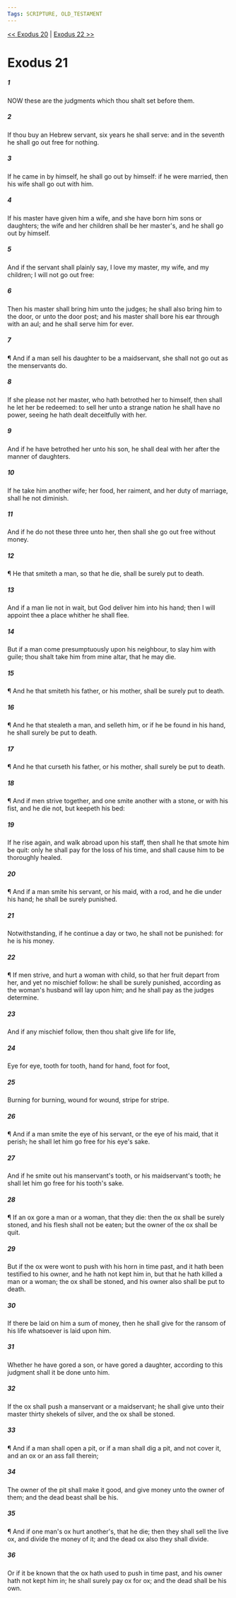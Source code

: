 ```yaml
---
Tags: SCRIPTURE, OLD_TESTAMENT
---
```


[<< Exodus 20](OLD_TESTAMENT/02_Exodus/Exodus_20.md) | [Exodus 22 >>](OLD_TESTAMENT/02_Exodus/Exodus_22.md)

# Exodus 21

##### 1

NOW these are the judgments which thou shalt set before them.

##### 2

If thou buy an Hebrew servant, six years he shall serve: and in the seventh he shall go out free for nothing.

##### 3

If he came in by himself, he shall go out by himself: if he were married, then his wife shall go out with him.

##### 4

If his master have given him a wife, and she have born him sons or daughters; the wife and her children shall be her master's, and he shall go out by himself.

##### 5

And if the servant shall plainly say, I love my master, my wife, and my children; I will not go out free:

##### 6

Then his master shall bring him unto the judges; he shall also bring him to the door, or unto the door post; and his master shall bore his ear through with an aul; and he shall serve him for ever.

##### 7

¶ And if a man sell his daughter to be a maidservant, she shall not go out as the menservants do.

##### 8

If she please not her master, who hath betrothed her to himself, then shall he let her be redeemed: to sell her unto a strange nation he shall have no power, seeing he hath dealt deceitfully with her.

##### 9

And if he have betrothed her unto his son, he shall deal with her after the manner of daughters.

##### 10

If he take him another wife; her food, her raiment, and her duty of marriage, shall he not diminish.

##### 11

And if he do not these three unto her, then shall she go out free without money.

##### 12

¶ He that smiteth a man, so that he die, shall be surely put to death.

##### 13

And if a man lie not in wait, but God deliver him into his hand; then I will appoint thee a place whither he shall flee.

##### 14

But if a man come presumptuously upon his neighbour, to slay him with guile; thou shalt take him from mine altar, that he may die.

##### 15

¶ And he that smiteth his father, or his mother, shall be surely put to death.

##### 16

¶ And he that stealeth a man, and selleth him, or if he be found in his hand, he shall surely be put to death.

##### 17

¶ And he that curseth his father, or his mother, shall surely be put to death.

##### 18

¶ And if men strive together, and one smite another with a stone, or with his fist, and he die not, but keepeth his bed:

##### 19

If he rise again, and walk abroad upon his staff, then shall he that smote him be quit: only he shall pay for the loss of his time, and shall cause him to be thoroughly healed.

##### 20

¶ And if a man smite his servant, or his maid, with a rod, and he die under his hand; he shall be surely punished.

##### 21

Notwithstanding, if he continue a day or two, he shall not be punished: for he is his money.

##### 22

¶ If men strive, and hurt a woman with child, so that her fruit depart from her, and yet no mischief follow: he shall be surely punished, according as the woman's husband will lay upon him; and he shall pay as the judges determine.

##### 23

And if any mischief follow, then thou shalt give life for life,

##### 24

Eye for eye, tooth for tooth, hand for hand, foot for foot,

##### 25

Burning for burning, wound for wound, stripe for stripe.

##### 26

¶ And if a man smite the eye of his servant, or the eye of his maid, that it perish; he shall let him go free for his eye's sake.

##### 27

And if he smite out his manservant's tooth, or his maidservant's tooth; he shall let him go free for his tooth's sake.

##### 28

¶ If an ox gore a man or a woman, that they die: then the ox shall be surely stoned, and his flesh shall not be eaten; but the owner of the ox shall be quit.

##### 29

But if the ox were wont to push with his horn in time past, and it hath been testified to his owner, and he hath not kept him in, but that he hath killed a man or a woman; the ox shall be stoned, and his owner also shall be put to death.

##### 30

If there be laid on him a sum of money, then he shall give for the ransom of his life whatsoever is laid upon him.

##### 31

Whether he have gored a son, or have gored a daughter, according to this judgment shall it be done unto him.

##### 32

If the ox shall push a manservant or a maidservant; he shall give unto their master thirty shekels of silver, and the ox shall be stoned.

##### 33

¶ And if a man shall open a pit, or if a man shall dig a pit, and not cover it, and an ox or an ass fall therein;

##### 34

The owner of the pit shall make it good, and give money unto the owner of them; and the dead beast shall be his.

##### 35

¶ And if one man's ox hurt another's, that he die; then they shall sell the live ox, and divide the money of it; and the dead ox also they shall divide.

##### 36

Or if it be known that the ox hath used to push in time past, and his owner hath not kept him in; he shall surely pay ox for ox; and the dead shall be his own.
